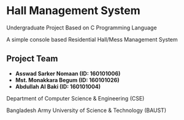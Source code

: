 # Hall Management System
Undergraduate Project Based on C Programming Language

A simple console based Residential Hall/Mess Management System


## Project Team
* **Asswad Sarker Nomaan (ID: 160101006)**
* **Mst. Monakkara Begum (ID: 160101026)**
* **Abdullah Al Baki (ID: 160101004)**


Department of Computer Science & Engineering (CSE)

Bangladesh Army University of Science & Technology (BAUST)
